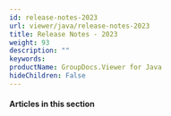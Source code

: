 ```yaml
---
id: release-notes-2023
url: viewer/java/release-notes-2023
title: Release Notes - 2023
weight: 93
description: ""
keywords: 
productName: GroupDocs.Viewer for Java
hideChildren: False
---
```

#### Articles in this section